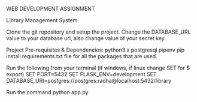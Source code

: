WEB DEVELOPMENT ASSIGNMENT

Library Management System 

Clone the git repository and setup the project.
Change the DATABASE_URL value to your database url, also change value of your secret key.

Project Pre-requisites & Dependencies: python3.x postgresql pipenv
 pip install requirements.txt file for all the packages that are used.

Run the following from your terminal (if windows, if linux change SET for $ export) SET PORT=5432 SET FLASK_ENV=development SET DATABASE_URI=postgres://postgres:radha@localhost:5432/library 

Run the command python app.py 
